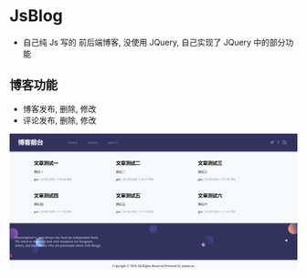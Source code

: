 # JsBlog
- 自己纯 Js 写的 前后端博客, 没使用 JQuery, 自己实现了 JQuery 中的部分功能
## 博客功能
- 博客发布, 删除, 修改
- 评论发布, 删除, 修改

![image](https://github.com/artisanbox/JsBlog/blob/main/demoImage/index.png)

